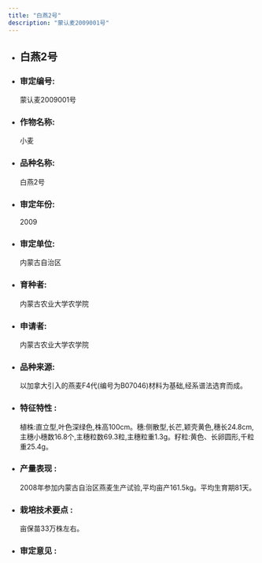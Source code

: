 ```yaml
---
title: "白燕2号"
description: "蒙认麦2009001号"
---
```

* ## 白燕2号
* ###  审定编号:  
   蒙认麦2009001号

*  ### 作物名称:  
   小麦

*   ###  品种名称: 
    白燕2号

*   ### 审定年份: 
    2009

*   ### 审定单位:  
    内蒙古自治区

*   ### 育种者:  
    内蒙古农业大学农学院

*   ### 申请者:  
    内蒙古农业大学农学院

*   ### 品种来源:  
    以加拿大引入的燕麦F4代(编号为B07046)材料为基础,经系谱法选育而成。

*   ### 特征特性 : 
    植株:直立型,叶色深绿色,株高100cm。穗:侧散型,长芒,颖壳黄色,穗长24.8cm,主穗小穗数16.8个,主穗粒数69.3粒,主穗粒重1.3g。籽粒:黄色、长卵圆形,千粒重25.4g。

*   ### 产量表现 : 
    2008年参加内蒙古自治区燕麦生产试验,平均亩产161.5kg。平均生育期81天。

*   ### 栽培技术要点 : 
    亩保苗33万株左右。

*   ### 审定意见 : 
    
